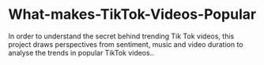 # What-makes-TikTok-Videos-Popular
In order to understand the secret behind trending Tik Tok videos, this project draws perspectives from sentiment, music and video duration to analyse the trends in popular TikTok videos..
